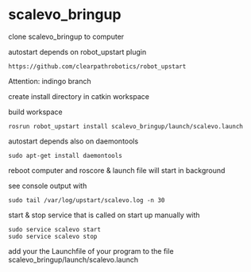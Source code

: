# scalevo_bringup
 
 clone scalevo_bringup to computer

autostart depends on robot_upstart plugin

    https://github.com/clearpathrobotics/robot_upstart 

Attention: indingo branch

create install directory in catkin workspace

build workspace

    rosrun robot_upstart install scalevo_bringup/launch/scalevo.launch

autostart depends also on daemontools

    sudo apt-get install daemontools 

reboot computer and roscore & launch file will start in background

see console output with

    sudo tail /var/log/upstart/scalevo.log -n 30

start & stop service that is called on start up manually with 

    sudo service scalevo start
    sudo service scalevo stop

add your the Launchfile of your program to the file scalevo_bringup/launch/scalevo.launch
